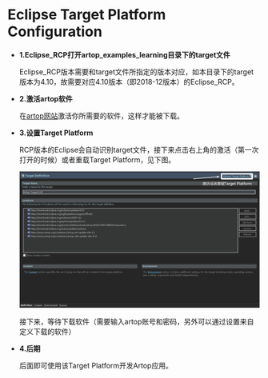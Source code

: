 # Eclipse Target Platform Configuration

* **1.Eclipse_RCP打开artop_examples_learning目录下的target文件**

	Eclipse_RCP版本需要和target文件所指定的版本对应，如本目录下的target版本为4.10，故需要对应4.10版本（即2018-12版本）的Eclipse_RCP。

* **2.激活artop软件**

  在[artop网站](https://www.artop.org/action/Container)激活你所需要的软件，这样才能被下载。


* **3.设置Target Platform**

  RCP版本的Eclipse会自动识别target文件，接下来点击右上角的激活（第一次打开的时候）或者重载Target Platform，见下图。

  <img src="./img/target_platform_set.png">

  接下来，等待下载软件（需要输入artop账号和密码，另外可以通过设置来自定义下载的软件）

* **4.后期**

  后面即可使用该Target Platform开发Artop应用。